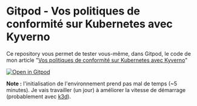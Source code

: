 # Gitpod - Vos politiques de conformité sur Kubernetes avec Kyverno

Ce repository vous permet de tester vous-même, dans Gitpod, le code de mon article "[Vos politiques de conformité sur Kubernetes avec Kyverno](https://blog.zwindler.fr/2022/08/01/vos-politiques-de-conformite-sur-kubernetes-avec-kyverno/)"

[![Open in Gitpod](https://gitpod.io/button/open-in-gitpod.svg)](https://gitpod.io/#https://github.com/zwindler/blog-article-kyverno)

**Note :** l'initialisation de l'environnement prend pas mal de temps (~5 minutes). Je vais travailler (un jour) à améliorer la vitesse de démarrage (probablement avec [k3d](https://k3d.io/v5.4.4/)).